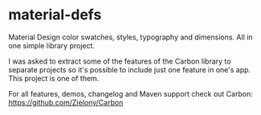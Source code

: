 # material-defs
Material Design color swatches, styles, typography and dimensions. All in one simple library project.

I was asked to extract some of the features of the Carbon library to separate projects so it's possible to include just one feature in one's app. This project is one of them. 

For all features, demos, changelog and Maven support check out Carbon: https://github.com/ZieIony/Carbon
